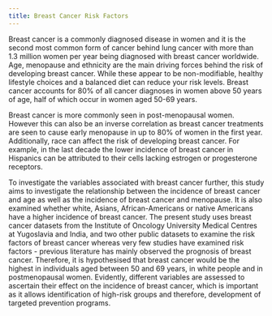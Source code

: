 ```yaml
---
title: Breast Cancer Risk Factors
---
```


Breast cancer is a commonly diagnosed disease in women and it is the second most common form of cancer behind lung cancer with more than 1.3 million women per year being diagnosed with breast cancer worldwide. Age, menopause and ethnicity are the main driving forces behind the risk of developing breast cancer. While these appear to be non-modifiable, healthy lifestyle choices and a balanced diet can reduce your risk levels. Breast cancer accounts for 80% of all cancer diagnoses in women above 50 years of age, half of which occur in women aged 50-69 years.

Breast cancer is more commonly seen in post-menopausal women. However this can also be an inverse correlation as breast cancer treatments are seen to cause early menopause in up to 80% of women in the first year. Additionally, race can affect the risk of developing breast cancer. For example, in the last decade the lower incidence of breast cancer in Hispanics can be attributed to their cells lacking estrogen or progesterone receptors.
 
To investigate the variables associated with breast cancer further, this study aims to investigate the relationship between the incidence of breast cancer and age as well as the incidence of breast cancer and menopause. It is also examined whether white, Asians, African-Americans or native Americans have a higher incidence of breast cancer. The present study uses breast cancer datasets from the Institute of Oncology University Medical Centres at Yugoslavia and India, and two other public datasets to examine the risk factors of breast cancer whereas very few studies have examined risk factors - previous literature has mainly observed the prognosis of breast cancer. Therefore, it is hypothesised that breast cancer would be the highest in individuals aged between 50 and 69 years, in white people and in postmenopausal women. Evidently, different variables are assessed to ascertain their effect on the incidence of breast cancer, which is important as it allows identification of high-risk groups and therefore, development of targeted prevention programs.
